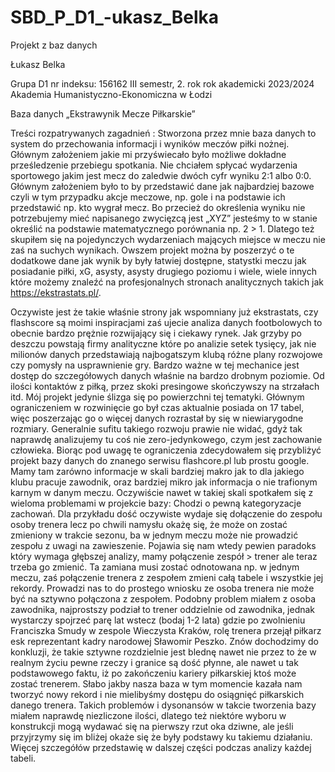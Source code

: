 # SBD_P_D1_-ukasz_Belka
Projekt z baz danych

Łukasz Belka

Grupa D1
nr indeksu: 156162
III semestr, 2. rok
rok akademicki 2023/2024
Akademia Humanistyczno-Ekonomiczna w Łodzi

Baza danych „Ekstrawynik Mecze Piłkarskie”


Treści rozpatrywanych zagadnień :
Stworzona przez mnie baza danych to system do przechowania informacji i wyników meczów piłki nożnej. Głównym założeniem jakie mi przyświecało było możliwe dokładne prześledzenie przebiegu spotkania. Nie chciałem spłycać wydarzenia sportowego jakim jest mecz do zaledwie dwóch cyfr wyniku 2:1 albo 0:0. Głównym założeniem było to by przedstawić dane jak najbardziej bazowe czyli w tym przypadku akcje meczowe, np. gole i na podstawie ich przedstawić np. kto wygrał mecz. Bo przecież do określenia wyniku nie potrzebujemy mieć napisanego zwycięzcą jest „XYZ” jesteśmy to w stanie określić na podstawie matematycznego porównania np. 2 > 1. Dlatego też skupiłem się na pojedynczych wydarzeniach mających miejsce w meczu nie zaś na suchych wynikach. 
Owszem projekt można by poszerzyć o te dodatkowe dane jak wynik by były łatwiej dostępne, statystki meczu jak posiadanie piłki, xG, asysty, asysty drugiego poziomu i wiele, wiele innych które możemy znaleźć na profesjonalnych stronach analitycznych takich jak https://ekstrastats.pl/.

Oczywiste jest że takie właśnie strony jak wspomniany już ekstrastats, czy flashscore są moimi inspiracjami zaś ujecie analiza danych footbolowych to obecnie bardzo prężnie rozwijający się i ciekawy rynek. Jak grzyby po deszczu powstają firmy analityczne które po analizie setek tysięcy, jak nie milionów danych przedstawiają najbogatszym klubą różne plany rozwojowe czy pomysły na usprawnienie gry. Bardzo ważne w tej mechanice  jest dostęp do szczegółowych danych właśnie na bardzo drobnym poziomie. Od ilości kontaktów z piłką, przez skoki presingowe skończywszy na strzałach itd. Mój projekt jedynie ślizga się po powierzchni tej tematyki. Głównym ograniczeniem w rozwinięcie go był czas aktualnie posiada on 17 tabel, więc poszerzając go o więcej danych rozrastał by się w niewiarygodne rozmiary. Generalnie sufitu takiego rozwoju prawie nie widać, gdyż tak naprawdę analizujemy tu coś nie zero-jedynkowego, czym jest zachowanie człowieka.
Biorąc pod uwagę te ograniczenia zdecydowałem się przybliżyć projekt bazy danych do znanego serwisu flashcore.pl lub prostu google. Mamy tam zarówno informacje w skali bardziej makro jak to dla jakiego klubu pracuje zawodnik, oraz bardziej mikro jak informacja o nie trafionym karnym w danym meczu. Oczywiście nawet w takiej skali spotkałem się z wieloma problemami w projekcie bazy:
Chodzi o pewną kategoryzacje zachowań. Dla przykładu dość oczywiste wydaje się dołączenie do zespołu osoby trenera lecz po chwili namysłu okażę się, że może on zostać zmieniony w trakcie sezonu, ba w jednym meczu może nie prowadzić zespołu z uwagi na zawieszenie. Pojawia się nam wtedy pewien paradoks który wymaga głębszej analizy, mamy połączenie zespół > trener ale teraz trzeba go zmienić. Ta zamiana musi zostać odnotowana np. w jednym meczu, zaś połączenie trenera z zespołem zmieni całą tabele i wszystkie jej rekordy.  Prowadzi nas to do prostego wniosku ze osoba trenera nie może być na sztywno połączona z zespołem. Podobny problem miałem z osoba zawodnika, najprostszy podział to trener oddzielnie od zawodnika, jednak wystarczy spojrzeć parę lat wstecz (bodaj 1-2 lata) gdzie po zwolnieniu Franciszka Smudy w zespole Wieczysta Kraków, rolę trenera przejął piłkarz esk reprezentant kadry narodowej Sławomir Peszko. Znów dochodzimy do konkluzji, że takie sztywne rozdzielnie jest blednę nawet nie przez to że w realnym życiu pewne rzeczy i granice są dość płynne, ale nawet u tak podstawowego faktu, iż po zakończeniu kariery piłkarskiej ktoś może zostać trenerem. Słabo jakby nasza baza w tym momencie kazała nam tworzyć nowy rekord i nie mielibyśmy dostępu do osiągnięć piłkarskich danego trenera.
Takich problemów i dysonansów w takcie tworzenia bazy miałem naprawdę niezliczone ilości, dlatego też niektóre wyboru w konstrukcji mogą wydawać się na pierwszy rzut oka dziwne, ale jeśli przyjrzymy się im bliżej okaże się że były podstawy ku takiemu działaniu. Więcej szczegółów przedstawię w dalszej części podczas analizy każdej tabeli.
